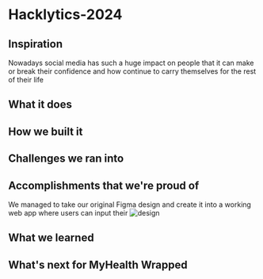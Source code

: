 # Hacklytics-2024
## Inspiration
Nowadays social media has such a huge impact on people that it can make or break their confidence and how continue to carry themselves for the rest of their life
## What it does

## How we built it

## Challenges we ran into

## Accomplishments that we're proud of
We managed to take our original Figma design and create it into a working web app where users can input their 
![design](https://github.com/maureensanchez99/Hacklytics-2024/assets/39846411/315a4a5e-0476-4bb1-a458-2e3cc707fccd)

## What we learned

## What's next for MyHealth Wrapped
